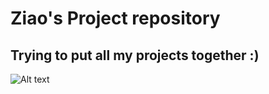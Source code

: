 # Ziao's Project repository
## Trying to put all my projects together :)
![Alt text](https://www.google.com/url?sa=i&url=https%3A%2F%2Fwww.edureka.co%2Fblog%2Fgit-tutorial%2F&psig=AOvVaw10PpkeMpGjGn14Eje_Gspr&ust=1687393227882000&source=images&cd=vfe&ved=0CBAQjRxqFwoTCMjFweGL0_8CFQAAAAAdAAAAABBO)